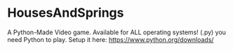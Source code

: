 # HousesAndSprings
A Python-Made Video game. Available for ALL operating systems! (.py)
you need Python to play. Setup it here:
https://www.python.org/downloads/
